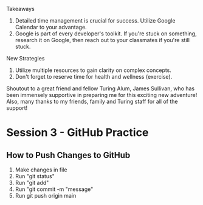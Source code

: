 Takeaways

1. Detailed time management is crucial for success. Utilize Google Calendar to your advantage.
2. Google is part of every developer's toolkit. If you're stuck on something, research it on Google, then reach out to your classmates if you're still stuck.

New Strategies

1. Utilize multiple resources to gain clarity on complex concepts.
2. Don't forget to reserve time for health and wellness (exercise).

Shoutout to a great friend and fellow Turing Alum, James Sullivan, who has been immensely supportive in preparing me for this exciting new adventure!
Also, many thanks to my friends, family and Turing staff for all of the support!

# Session 3 - GitHub Practice
## How to Push Changes to GitHub
1. Make changes in file
2. Run "git status"
3. Run "git add"
4. Run "git commit -m "message"
5. Run git push origin main                                                          